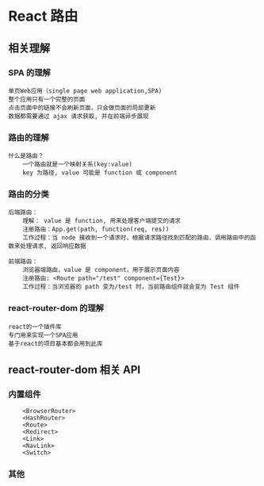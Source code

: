 # React 路由

## 相关理解

### SPA 的理解

    单页Web应用（single page web application,SPA)
    整个应用只有一个完整的页面
    点击页面中的链接不会刷新页面，只会做页面的局部更新
    数据都需要通过 ajax 请求获取, 并在前端异步展现

### 路由的理解

    什么是路由？
        一个路由就是一个映射关系(key:value)
        key 为路径, value 可能是 function 或 component

### 路由的分类

    后端路由：
        理解： value 是 function, 用来处理客户端提交的请求
        注册路由：App.get(path, function(req, res))
        工作过程：当 node 接收到一个请求时，根据请求路径找到匹配的路由，调用路由中的函数来处理请求, 返回响应数据

    前端路由：
        浏览器端路由，value 是 component，用于展示页面内容
        注册路由: <Route path="/test" component={Test}>
        工作过程：当浏览器的 path 变为/test 时，当前路由组件就会变为 Test 组件

### react-router-dom 的理解

    react的一个插件库
    专门用来实现一个SPA应用
    基于react的项目基本都会用到此库

## react-router-dom 相关 API

### 内置组件

        <BrowserRouter>
        <HashRouter>
        <Route>
        <Redirect>
        <Link>
        <NavLink>
        <Switch>

### 其他
